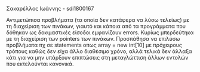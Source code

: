 Σακαρέλλος Ιωάννης - sdi1800167

Αντιμετώπισα προβλήματα (τα οποία δεν κατάφερα να λύσω τελείως) με τη διαχείριση των πινάκων, γιαυτό και κάποια από τα προγράμματα που δόθηκαν ως δοκιμαστικές είσοδοι εμφανίζουν errors. Κυρίως μπερδεύτηκα με τη διαχείριση των pointers των πινάκων. Προσπάθησα να επιλύσω προβλήματα πχ σε statements οπως array = new int[10] με πρόχειρους τρόπους καθώς δεν είχα άλλο διαθέσιμο χρόνο, αλλά τελικά δεν άλλαξα κάτι για να μην υπάρξουν επιπτώσεις στη μεταγλώττιση άλλων εντολών που εκτελούνται κανονικά.
